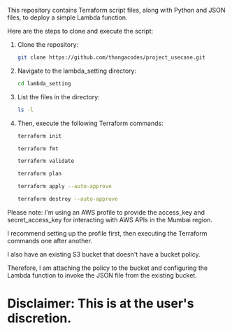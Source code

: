 This repository contains Terraform script files, along with Python and JSON files, to deploy a simple Lambda function.

Here are the steps to clone and execute the script:

1. Clone the repository:
   ```bash
   git clone https://github.com/thangacodes/project_usecase.git

3. Navigate to the lambda_setting directory:
   ```bash
   cd lambda_setting

5. List the files in the directory:
   ```bash
   ls -l

7. Then, execute the following Terraform commands:
   ```bash
   terraform init

   terraform fmt

   terraform validate

   terraform plan

   terraform apply --auto-approve

   terraform destroy --auto-approve

Please note: I'm using an AWS profile to provide the access_key and secret_access_key for interacting with AWS APIs in the Mumbai region. 

I recommend setting up the profile first, then executing the Terraform commands one after another.

I also have an existing S3 bucket that doesn't have a bucket policy. 

Therefore, I am attaching the policy to the bucket and configuring the Lambda function to invoke the JSON file from the existing bucket.

# Disclaimer: This is at the user's discretion.
